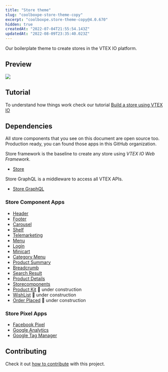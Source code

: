 ```yaml
---
title: "Store theme"
slug: "coolboxpe-store-theme-copy"
excerpt: "coolboxpe.store-theme-copy@4.0.670"
hidden: true
createdAt: "2022-07-04T21:55:54.143Z"
updatedAt: "2022-08-09T23:35:40.023Z"
---
```

Our boilerplate theme to create stores in the VTEX IO platform.

## Preview
![](https://user-images.githubusercontent.com/1354492/63937047-e8d81c80-ca37-11e9-86fc-61e88847bbfb.png)

## Tutorial
To understand how things work check our tutorial [Build a store using VTEX IO](https://vtex.io/docs/getting-started/build-stores-with-vtex-io/1)

## Dependencies
All store components that you see on this document are open source too. Production ready, you can found those apps in this GitHub organization. 
 
Store framework is the baseline to create any store using _VTEX IO Web Framework_.
- [Store](https://github.com/vtex-apps/store/blob/master/README.md)

Store GraphQL is a middleware to access all VTEX APIs.
- [Store GraphQL](https://github.com/vtex-apps/store-graphql/blob/master/README.md)

### Store Component Apps 
- [Header](https://github.com/vtex-apps/store-header/blob/master/README.md)
- [Footer](https://github.com/vtex-apps/store-footer/blob/master/README.md)
- [Carousel](https://github.com/vtex-apps/carousel/blob/master/README.md)
- [Shelf](https://github.com/vtex-apps/shelf/blob/master/README.md)
- [Telemarketing](https://github.com/vtex-apps/telemarketing/blob/master/README.md)
- [Menu](https://github.com/vtex-apps/menu/blob/master/README.md)
- [Login](https://github.com/vtex-apps/login/blob/master/README.md)
- [Minicart](https://github.com/vtex-apps/minicart/blob/master/README.md)
- [Category Menu](https://github.com/vtex-apps/category-menu/blob/master/README.md)
- [Product Summary](https://github.com/vtex-apps/product-summary/blob/master/README.md)
- [Breadcrumb](https://github.com/vtex-apps/breadcrumb/blob/master/README.md)
- [Search Result](https://github.com/vtex-apps/search-result/blob/master/README.md)
- [Product Details](https://github.com/vtex-apps/product-details/blob/master/README.md)
- [Storecomponents](https://github.com/vtex-apps/store-components/blob/master/README.md)
- [Product Kit](https://github.com/vtex-apps/product-kit/blob/master/README.md) :construction: under construction
- [WishList](https://github.com/vtex-apps/wishlist/blob/master/README.md)  :construction: under construction
- [Order Placed](https://github.com/vtex-apps/order-placed/blob/master/README.md) :construction: under construction

### Store Pixel Apps
 
 - [Facebook Pixel](https://github.com/vtex-apps/facebook-pixel/blob/master/README.md)
 - [Google Analytics](https://github.com/vtex-apps/google-analytics/blob/master/README.md)
 - [Google Tag Manager](https://github.com/vtex-apps/google-tag-manager/blob/master/README.md)

## Contributing

Check it out [how to contribute](https://github.com/vtex-apps/awesome-io#contributing) with this project.